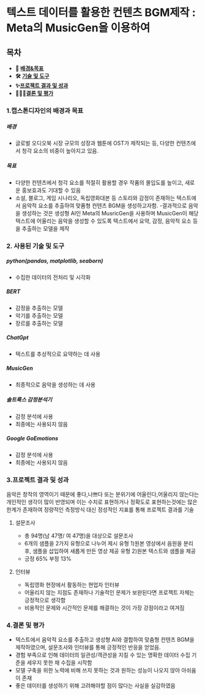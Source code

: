 # **텍스트 데이터를 활용한 컨텐츠 BGM제작 : Meta의 MusicGen을 이용하여**

## **목차**

<b> 
  
- 📝 [배경&목표](https://github.com/ghkstod/capstone_musicgen/blob/main/README.md#1%EC%BA%A1%EC%8A%A4%ED%86%A4%EB%94%94%EC%9E%90%EC%9D%B8%EC%9D%98-%EB%B0%B0%EA%B2%BD%EA%B3%BC-%EB%AA%A9%ED%91%9C)
- 🛠 [기술 및 도구](https://github.com/ghkstod/capstone_musicgen/blob/main/README.md#2-%EC%82%AC%EC%9A%A9%EB%90%9C-%EA%B8%B0%EC%88%A0-%EB%B0%8F-%EB%8F%84%EA%B5%AC)
- ✨[프로젝트 결과 및 성과](https://github.com/ghkstod/capstone_musicgen/tree/main?tab=readme-ov-file#3%ED%94%84%EB%A1%9C%EC%A0%9D%ED%8A%B8-%EA%B2%B0%EA%B3%BC-%EB%B0%8F-%EC%84%B1%EA%B3%BC)
- 👨🏻‍💻[결론 및 평가](https://github.com/ghkstod/capstone_musicgen/tree/main?tab=readme-ov-file#4%EA%B2%B0%EB%A1%A0-%EB%B0%8F-%ED%8F%89%EA%B0%80)
</b>

### **1.캡스톤디자인의 배경과 목표**


##### 배경
-  글로벌 오디오북 시장 규모의 성장과 웹툰에 OST가 제작되는 등, 다양한 컨텐츠에서 청각 요소의 비중이 높아지고 있음.
  
##### 목표
- 다양한 컨텐츠에서 청각 요소를 적절히 활용할 경우 작품의 몰입도를 높이고, 새로운 홍보효과도 기대할 수 있음
- 소설, 블로그, 게임 시나리오, 독립영화대본 등 스토리와 감정이 존재하는 텍스트에서 음악적 요소를 추출하여 맞품형 컨텐츠 BGM을 생성하고자함.
-결과적으로 음악을 생성하는 것은 생성형 AI인 Meta의 MusricGen을 사용하며 MusicGen이 해당 텍스트에 어울리는 음악을 생성할 수 있도록 텍스트에서 요약, 감정, 음악적 요소 등을 추출하는 모델을 제작

### **2. 사용된 기술 및 도구**
##### python(pandas, matplotlib, seaborn)
- 수집한 데이터의 전처리 및 시각화
##### BERT
- 감정을 추출하는 모델
- 악기를 추출하는 모델
- 장르를 추출하는 모델

##### ChatGpt
- 텍스트를 추상적으로 요약하는 데 사용

##### MusicGen
- 최종적으로 음악을 생성하는 데 사용

##### 솔트룩스 감정분석기
- 감정 분석에 사용
- 최종에는 사용되지 않음

##### Google GoEmotions
- 감정 분석에 사용
- 최종에는 사용되지 않음

### **3.프로젝트 결과 및 성과**
음악은 창작의 영역이기 때문에 좋다,나쁘다 또는 분위기에 어울린다,어울리지 않는다는 개인적인 생각이 많이 반영되며 이는 수치로 표현하거나 정확도로 표현하는것에는 많은 한계가 존재하여 정량적인 측정방식 대신 정성적인 지표를 통해 프로젝트 결과를 기술

1. 설문조사
   - 총 94명(남 47명/ 여 47명)을 대상으로 설문조사
   - 6개의 샘플을 2가지 유형으로 나누어 제시
       유형 1)원본 영상에서 음원을 분리 후, 샘플을 삽입하여 새롭게 만든 영상 제공
       유형 2)원본 텍스트와 샘플을 제공
   - 긍정 65% 부정 13%
  
2. 인터뷰
   - 독립영화 현장에서 활동하는 현업자 인터뷰
   - 어울리지 않는 지점도 존재하나 기술적인 문제가 보완된다면 프로젝트 자체는 긍정적으로 생각함
   - 비용적인 문제와 시간적인 문제를 해결하는 것이 가장 강점이라고 여겨짐

### **4.결론 및 평가**
 - 텍스트에서 음악적 요소를 추출하고 생성형 AI와 결합하여 맞춤형 컨텐츠 BGM을 제작하였으며, 설문조사와 인터뷰를 통해 긍정적인 반응을 얻었음.
 - 경험 부족으로 인해 데이터의 일관성/객관성을 지킬 수 있는 명확한 데이터 수집 기준을 세우지 못한 채 수집을 시작함
 - 모델 구축을 위한 노력에 비해 쓰지 못하는 것과 원하는 성능이 나오지 않아 아쉬움이 존재
 - 좋은 데이터를 생성하기 위해 고려해야할 점이 많다는 사실을 실감하였음

